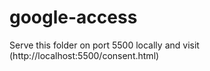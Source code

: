 # google-access

Serve this folder on port 5500 locally and visit (http://localhost:5500/consent.html)
